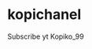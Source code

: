 <html>
<script>
<script data-ad-client="ca-pub-9287256341332656" async src="https://pagead2.googlesyndication.com/pagead/js/adsbygoogle.js"></script>

# kopichanel
Subscribe yt Kopiko_99
